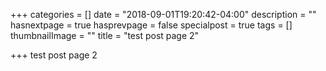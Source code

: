+++
categories = []
date = "2018-09-01T19:20:42-04:00"
description = ""
hasnextpage = true
hasprevpage = false
specialpost = true
tags = []
thumbnailImage = ""
title = "test post page 2"

+++
test post page 2